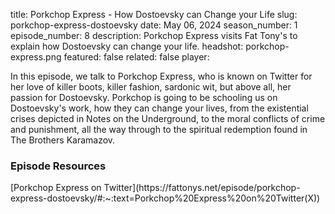 title: Porkchop Express - How Dostoevsky can Change your Life
slug: porkchop-express-dostoevsky
date: May 06, 2024
season_number: 1
episode_number: 8
description: Porkchop Express visits Fat Tony's to explain how Dostoevsky can change your life.
headshot: porkchop-express.png
featured: false
related: false
player: <div id='buzzsprout-small-player-artist-porkchop-express'></div><script type='text/javascript' charset='utf-8' src='https://www.buzzsprout.com/2229227.js?artist=Porkchop+Express&container_id=buzzsprout-small-player-artist-porkchop-express&player=small'></script>

In this episode, we talk to  Porkchop Express, who is known on Twitter for her love of killer boots, killer fashion, sardonic wit, but above all, her passion for Dostoevsky. Porkchop is going to be schooling us on Dostoevsky's work, how they can change your lives, from the existential crises depicted in Notes on the Underground, to the moral conflicts of crime and punishment, all the way through to the spiritual redemption found in The Brothers Karamazov.
  
<h3 class="tilt-neon white mt-5 mb-3">Episode Resources</h3>
[Porkchop Express on Twitter](https://fattonys.net/episode/porkchop-express-dostoevsky/#:~:text=Porkchop%20Express%20on%20Twitter(X))  